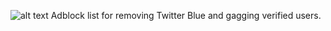 ![alt text](https://github.com/mitomenai/MakeTwitterGreatAgain/blob/main/logo.jpg?raw=true)
Adblock list for removing Twitter Blue and gagging verified users.
   
